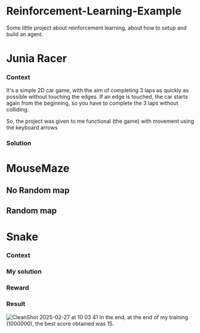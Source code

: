 # Reinforcement-Learning-Example
Some little project about reinforcement learning, about how to setup and build an agent.
# Junia Racer
### Context
It's a simple 2D car game, with the aim of completing 3 laps as quickly as possible without touching the edges. If an edge is touched, the car starts again from the beginning, so you have to complete the 3 laps without colliding.

So, the project was given to me functional (the game) with movement using the keyboard arrows

### Solution

# MouseMaze
## No Random map
## Random map

# Snake
### Context
### My solution
### Reward
### Result
![CleanShot 2025-02-27 at 10 03 41](https://github.com/user-attachments/assets/d0d9d4ef-fcb3-453c-8c66-70f7b8a0b5ed)
In the end, at the end of my training (1000000), the best score obtained was 15.



